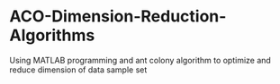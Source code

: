 # ACO-Dimension-Reduction-Algorithms
Using MATLAB programming and ant colony algorithm to optimize and reduce dimension of data sample set
